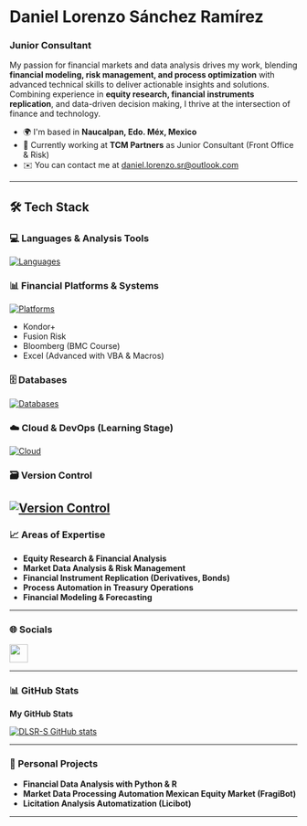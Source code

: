 # Daniel Lorenzo Sánchez Ramírez
### Junior Consultant
My passion for financial markets and data analysis drives my work, blending **financial modeling, risk management, and process optimization** with advanced technical skills to deliver actionable insights and solutions. Combining experience in **equity research, financial instruments replication**, and data-driven decision making, I thrive at the intersection of finance and technology.
* 🌍 I'm based in **Naucalpan, Edo. Méx, Mexico**
* 💼 Currently working at **TCM Partners** as Junior Consultant (Front Office & Risk)
* ✉️ You can contact me at [daniel.lorenzo.sr@outlook.com](mailto:daniel.lorenzo.sr@outlook.com)

---
## 🛠️ Tech Stack

### 💻 Languages & Analysis Tools
[![Languages](https://skillicons.dev/icons?i=py,r,sql,vb)](https://skillicons.dev)

### 📊 Financial Platforms & Systems
[![Platforms](https://skillicons.dev/icons?i=bloomberg)](https://skillicons.dev)
- Kondor+
- Fusion Risk
- Bloomberg (BMC Course)
- Excel (Advanced with VBA & Macros)

### 🗄️ Databases
[![Databases](https://skillicons.dev/icons?i=postgres,mysql,sqlite)](https://skillicons.dev)

### ☁️ Cloud & DevOps (Learning Stage)
[![Cloud](https://skillicons.dev/icons?i=linux)](https://skillicons.dev)

### 🗃️ Version Control
[![Version Control](https://skillicons.dev/icons?i=git,github)](https://skillicons.dev)
---
### 📈 Areas of Expertise
- **Equity Research & Financial Analysis**
- **Market Data Analysis & Risk Management**
- **Financial Instrument Replication (Derivatives, Bonds)**
- **Process Automation in Treasury Operations**
- **Financial Modeling & Forecasting**

---
### 🌐 Socials
<p align="left"><a href="https://www.linkedin.com/in/daniel-lorenzo-sanchez" target="_blank" rel="noreferrer"> 
<picture> 
<source media="(prefers-color-scheme: dark)" srcset="https://raw.githubusercontent.com/danielcranney/readme-generator/main/public/icons/socials/linkedin-dark.svg" /> 
<source media="(prefers-color-scheme: light)" srcset="https://raw.githubusercontent.com/danielcranney/readme-generator/main/public/icons/socials/linkedin.svg" /> 
<img src="https://raw.githubusercontent.com/danielcranney/readme-generator/main/public/icons/socials/linkedin.svg" width="32" height="32" /> 
</picture> 
</a></p>

---
### 📊 GitHub Stats
<b>My GitHub Stats</b>

<a href="http://www.github.com/DLSR-S"><img src="https://github-readme-stats.vercel.app/api?username=DLSR-S&show_icons=true&hide=&count_private=true&title_color=0891b2&text_color=ffffff&icon_color=0891b2&bg_color=1c1917&hide_border=true&show_icons=true" alt="DLSR-S GitHub stats" /></a>

---
### 💼 Personal Projects
- **Financial Data Analysis with Python & R**
- **Market Data Processing Automation Mexican Equity Market (FragiBot)**
- **Licitation Analysis Automatization (Licibot)**

---
